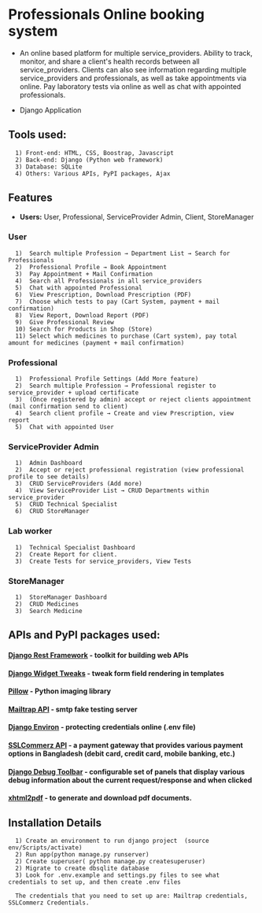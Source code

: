 # Professionals Online booking system

- An online based platform for multiple service_providers. Ability to track, monitor, and share a client's health records between all service_providers. Clients can also see information regarding multiple service_providers and professionals, as well as take appointments via online. Pay laboratory tests via online as well as chat with appointed professionals.

- Django Application

## Tools used:

      1) Front-end: HTML, CSS, Boostrap, Javascript
      2) Back-end: Django (Python web framework)
      3) Database: SQLite
      4) Others: Various APIs, PyPI packages, Ajax

## Features

- **Users:** User, Professional, ServiceProvider Admin, Client, StoreManager

### User

      1)  Search multiple Profession → Department List → Search for Professionals
      2)  Professional Profile → Book Appointment
      3)  Pay Appointment + Mail Confirmation
      4)  Search all Professionals in all service_providers
      5)  Chat with appointed Professional
      6)  View Prescription, Download Prescription (PDF)
      7)  Choose which tests to pay (Cart System, payment + mail confirmation)
      8)  View Report, Download Report (PDF)
      9)  Give Professional Review
      10) Search for Products in Shop (Store)
      11) Select which medicines to purchase (Cart system), pay total amount for medicines (payment + mail confirmation)

### Professional

      1)  Professional Profile Settings (Add More feature)
      2)  Search multiple Profession → Professional register to service_provider + upload certificate
      3)  (Once registered by admin) accept or reject clients appointment (mail confirmation send to client)
      4)  Search client profile → Create and view Prescription, view report
      5)  Chat with appointed User

### ServiceProvider Admin

      1)  Admin Dashboard
      2)  Accept or reject professional registration (view professional profile to see details)
      3)  CRUD ServiceProviders (Add more)
      4)  View ServiceProvider List → CRUD Departments within service_provider
      5)  CRUD Technical Specialist
      6)  CRUD StoreManager

### Lab worker

      1)  Technical Specialist Dashboard
      2)  Create Report for client.
      3)  Create Tests for service_providers, View Tests

### StoreManager

      1)  StoreManager Dashboard
      2)  CRUD Medicines
      3)  Search Medicine

## APIs and PyPI packages used:

#### [Django Rest Framework](https://www.django-rest-framework.org/#installation) - toolkit for building web APIs

#### [Django Widget Tweaks](https://pypi.org/project/django-widget-tweaks/) - tweak form field rendering in templates

#### [Pillow](https://pillow.readthedocs.io/en/stable/index.html) - Python imaging library

#### [Mailtrap API](https://mailtrap.io/blog/django-send-email/) - smtp fake testing server

#### [Django Environ](https://django-environ.readthedocs.io/en/latest/) - protecting credentials online (.env file)

#### [SSLCommerz API](https://github.com/sslcommerz/SSLCommerz-Python) - a payment gateway that provides various payment options in Bangladesh (debit card, credit card, mobile banking, etc.)

#### [Django Debug Toolbar](https://django-debug-toolbar.readthedocs.io/en/latest/installation.html) - configurable set of panels that display various debug information about the current request/response and when clicked

#### [xhtml2pdf](https://xhtml2pdf.readthedocs.io/en/latest/usage.html) - to generate and download pdf documents.

## Installation Details

      1) Create an environment to run django project  (source env/Scripts/activate)
      2) Run app(python manage.py runserver)
      2) Create superuser( python manage.py createsuperuser)
      2) Migrate to create dbsqlite database
      3) Look for .env.example and settings.py files to see what credentials to set up, and then create .env files

      The credentials that you need to set up are: Mailtrap credentials, SSLCommerz Credentials.
